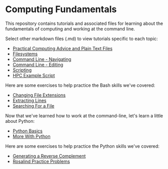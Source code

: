 # Computing Fundamentals

This repository contains tutorials and associated files for learning about the fundamentals of computing and working at the command line.

Select other markdown files (.md) to view tutorials specific to each topic:

- [Practical Computing Advice and Plain Text Files](https://github.com/IntroPhylogenomics/ComputingFundamentals/blob/master/TipsAndTextFiles.md)
- [Filesystems](https://github.com/IntroPhylogenomics/ComputingFundamentals/blob/master/Filesystems.md)
- [Command Line - Navigating](https://github.com/IntroPhylogenomics/ComputingFundamentals/blob/master/CommandLine_Navigating.md)
- [Command Line - Editing](https://github.com/IntroPhylogenomics/ComputingFundamentals/blob/master/CommandLine_Editing.md)
- [Scripting](https://github.com/IntroPhylogenomics/ComputingFundamentals/blob/master/Scripting.md)
- [HPC Example Script](https://github.com/IntroPhylogenomics/ComputingFundamentals/blob/master/HPCExampleScript.md)

Here are some exercises to help practice the Bash skills we've covered:

- [Changing File Extensions](https://github.com/IntroPhylogenomics/ComputingFundamentals/blob/master/FileExtensions.md)
- [Extracting Lines](https://github.com/IntroPhylogenomics/ComputingFundamentals/blob/master/ExtractingLines.md)
- [Searching For a File](https://github.com/IntroPhylogenomics/ComputingFundamentals/blob/master/FileSearching.md)

Now that we've learned how to work at the command-line, let's learn a little about Python:

- [Python Basics](https://github.com/IntroPhylogenomics/ComputingFundamentals/blob/master/PythonBasics.md)
- [More With Python](https://github.com/IntroPhylogenomics/ComputingFundamentals/blob/master/MorePython.md)

Here are some exercises to help practice the Python skills we've covered:

- [Generating a Reverse Complement](https://github.com/IntroPhylogenomics/ComputingFundamentals/blob/master/ReverseComplement.md)
- [Rosalind Practice Problems](http://rosalind.info/problems/list-view/)
